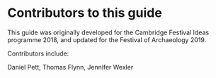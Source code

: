 # Contributors to this guide

This guide was originally developed for the Cambridge Festival Ideas programme 2018, and updated for the Festival of Archaeology 2019.

Contributors include:

Daniel Pett, Thomas Flynn, Jennifer Wexler
